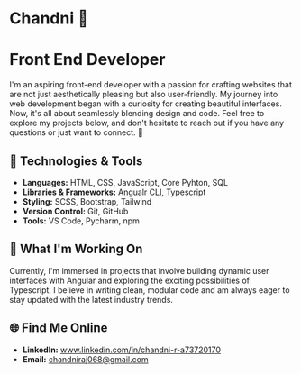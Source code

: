 # Chandni 👋
# Front End Developer
I'm an aspiring front-end developer with a passion for crafting websites that are not just aesthetically pleasing but also user-friendly. 
My journey into web development began with a curiosity for creating beautiful interfaces. Now, it's all about seamlessly blending design and code.
Feel free to explore my projects below, and don't hesitate to reach out if you have any questions or just want to connect. 🚀

## 🔧 Technologies & Tools

- **Languages:** HTML, CSS, JavaScript, Core Pyhton, SQL
- **Libraries & Frameworks:** Angualr CLI, Typescript
- **Styling:** SCSS, Bootstrap, Tailwind
- **Version Control:** Git, GitHub
- **Tools:** VS Code, Pycharm, npm

## 🚀 What I'm Working On

Currently, I'm immersed in projects that involve building dynamic user interfaces with Angular and exploring the exciting possibilities of Typescript. 
I believe in writing clean, modular code and am always eager to stay updated with the latest industry trends.

## 🌐 Find Me Online
- **LinkedIn:** www.linkedin.com/in/chandni-r-a73720170
- **Email:** chandniraj068@gmail.com




